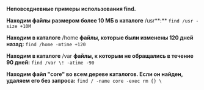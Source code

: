 **Неповседневные примеры использования find.**

**Находим файлы размером более 10 МБ в каталоге** /usr**:**
`find /usr -size +10M`

**Находим в каталоге** /home **файлы, которые были изменены 120 дней назад:**
`find /home -mtime +120`

**Находим в каталоге** /var **файлы, к которым не обращались в течение 90 дней:**
`find /var \! -atime -90`

**Находим файл "core" во всем дереве каталогов. Если он найден, удаляем его без запроса:**
`find / -name core -exec rm {} \`